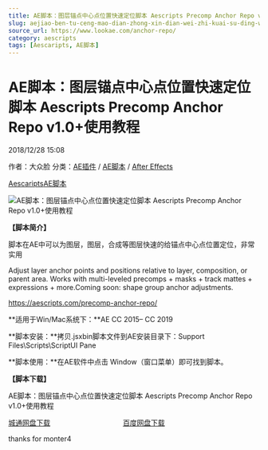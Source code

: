 ```yaml
---
title: AE脚本：图层锚点中心点位置快速定位脚本 Aescripts Precomp Anchor Repo v1.0+使用教程
slug: aejiao-ben-tu-ceng-mao-dian-zhong-xin-dian-wei-zhi-kuai-su-ding-wei-jiao-ben-aescripts-precomp-anchor-repo-v1-0-shi-yong-jiao-cheng
source_url: https://www.lookae.com/anchor-repo/
category: aescripts
tags: [Aescaripts, AE脚本]
---
```

# AE脚本：图层锚点中心点位置快速定位脚本 Aescripts Precomp Anchor Repo v1.0+使用教程

2018/12/28 15:08

作者：大众脸
分类：[AE插件](https://www.lookae.com/after-effects/aechajian/) / [AE脚本](https://www.lookae.com/after-effects/aescripts/) / [After Effects](https://www.lookae.com/after-effects/)

[Aescaripts](https://www.lookae.com/tag/aescaripts/)[AE脚本](https://www.lookae.com/tag/ae%e8%84%9a%e6%9c%ac/)

![AE脚本：图层锚点中心点位置快速定位脚本 Aescripts Precomp Anchor Repo v1.0+使用教程](https://www.lookae.com/wp-content/uploads/2018/12/Precomp-Anchor-Repo.jpg "AE脚本：图层锚点中心点位置快速定位脚本 Aescripts Precomp Anchor Repo v1.0+使用教程-LookAE.com")

**【脚本简介】**

脚本在AE中可以为图层，图层，合成等图层快速的给锚点中心点位置定位，非常实用

Adjust layer anchor points and positions relative to layer, composition, or parent area. Works with multi-leveled precomps + masks + track mattes + expressions + more.Coming soon: shape group anchor adjustments.

https://aescripts.com/precomp-anchor-repo/

**适用于Win/Mac系统下：**AE CC 2015– CC 2019

**脚本安装：**拷贝.jsxbin脚本文件到AE安装目录下：Support Files\Scripts\ScriptUI Pane

**脚本使用：**在AE软件中点击 Window（窗口菜单）即可找到脚本。

**【脚本下载】**

AE脚本：图层锚点中心点位置快速定位脚本 Aescripts Precomp Anchor Repo v1.0+使用教程

[城通网盘下载](https://lookae.ctfile.com/fs/680462-327767530)                                     [百度网盘下载](https://pan.baidu.com/s/10xstqVfVvmHwJkrIiyQW8w)

thanks for monter4
